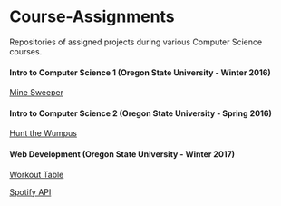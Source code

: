 # Course-Assignments
Repositories of assigned projects during various Computer Science courses.

#### Intro to Computer Science 1 (Oregon State University - Winter 2016)
[Mine Sweeper](https://github.com/GabrielCee27/CS161_Mine_Sweeper_Winter_2016)

#### Intro to Computer Science 2 (Oregon State University - Spring 2016)
[Hunt the Wumpus](https://github.com/GabrielCee27/CS162_Hunt_the_Wumpus_Spring_2016)

#### Web Development (Oregon State University - Winter 2017)
[Workout Table](https://github.com/GabrielCee27/CS290_Workout_Table_Winter_2017)

[Spotify API](https://gabrielcee27.github.io/Spotify_API_Winter_2017)
